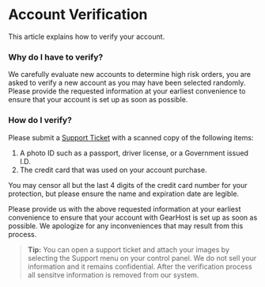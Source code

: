 # Account Verification
This article explains how to verify your account.

### Why do I have to verify?
We carefully evaluate new accounts to determine high risk orders, you are asked to verify a new account as you may have been selected randomly. Please provide the requested information at your earliest convenience to ensure that your account is set up as soon as possible.

### How do I verify? 
Please submit a [Support Ticket](https://www.gearhost.com/documentation/how-to-open-a-support-ticket) with a scanned copy of the following items:

1. A photo ID such as a passport, driver license, or a Government issued I.D. 
2. The credit card that was used on your account purchase. 

You may censor all but the last 4 digits of the credit card number for your protection, but please ensure the name and expiration date are legible.

Please provide us with the above requested information at your earliest convenience to ensure that your account with GearHost is set up as soon as possible. We apologize for any inconveniences that may result from this process.

>**Tip:** You can open a support ticket and attach your images by selecting the Support menu on your control panel. We do not sell your information and it remains confidential. After the verification process all sensitve information is removed from our system.
